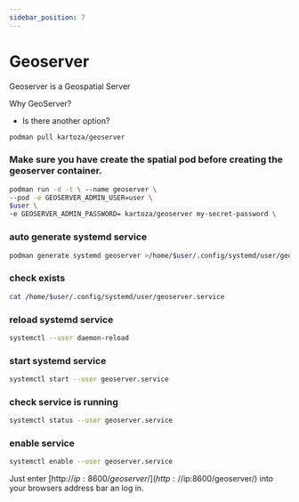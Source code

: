 ```yaml
---
sidebar_position: 7
---
```


# Geoserver 
Geoserver is a Geospatial Server

Why GeoServer?
- Is there another option?

``` bash
podman pull kartoza/geoserver
```

### Make sure you have create the spatial pod before creating the geoserver container.

``` bash
podman run -d -t \ --name geoserver \ 
--pod -e GEOSERVER_ADMIN_USER=user \ 
$user \
-e GEOSERVER_ADMIN_PASSWORD= kartoza/geoserver my-secret-password \
```

### auto generate systemd service
``` bash
podman generate systemd geoserver >/home/$user/.config/systemd/user/geoserver.service
```

### check exists
``` bash
cat /home/$user/.config/systemd/user/geoserver.service
```

### reload systemd service
``` bash
systemctl --user daemon-reload
```

### start systemd service
``` bash
systemctl start --user geoserver.service
```

### check service is running
``` bash
systemctl status --user geoserver.service
```

### enable service
``` bash
systemctl enable --user geoserver.service
```

Just enter [http://$ip:8600/geoserver/](http://$ip:8600/geoserver/) into your browsers address bar an log in.